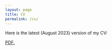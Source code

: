 ```yaml
---
layout: page
title: CV
permalink: /cv/
---
```


Here is the latest (August 2023) version of my CV:

<!-- {% include embedpdf.html code="kkg4xvs7ro509eh919w4h/DL_CV.pdf" width=100 height=800 %}0 -->
<a href="david0811.github.io/DL_CV.pdf" target="_blank">PDF.</a>
